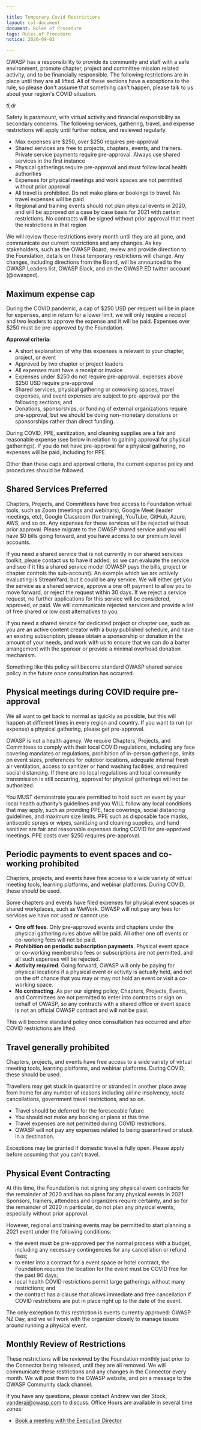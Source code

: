 ```yaml
---

title: Temporary Covid Restrictions 
layout: col-document
document: Rules of Procedure
tags: Rules of Procedure
notice: 2020-09-03

---
```



OWASP has a responsibility to provide its community and staff with a safe environment, promote chapter, project and committee mission related activity, and to be financially responsible. The following restrictions are in place until they are all lifted. All of these sections have a exceptions to the rule, so please don't assume that something can't happen, please talk to us about your region's COVID situation. 

*tl;dr*

Safety is paramount, with virtual activity and financial responsibility as secondary concerns. The following services, gathering, travel, and expense restrictions will apply until further notice, and reviewed regularly. 

* Max expenses are $250, over $250 requires pre-approval
* Shared services are free to projects, chapters, events, and trainers. Private service payments require pre-approval. Always use shared services in the first instance
* Physical gatherings require pre-approval and must follow local health authorities
* Expenses for physical meetings and work spaces are not permitted without prior approval
* All travel is prohibited. Do not make plans or bookings to travel. No travel expenses will be paid
* Regional and training events should not plan physical events in 2020, and will be approved on a case by case basis for 2021 with certain restrictions. No contracts will be signed without prior approval that meet the restrictions in that region

We will review these restrictions every month until they are all gone, and communicate our current restrictions and any changes. As key stakeholders, such as the OWASP Board, review and provide direction to the Foundation, details on these temporary restrictions will change. Any changes, including directions from the Board, will be announced to the OWASP Leaders list, OWASP Slack, and on the OWASP ED twitter account (@owasped). 


## Maximum expense cap

During the COVID pandemic, a cap of \$250 USD per request will be in place for expenses, and in return for a lower limit, we will only require a receipt and two leaders to approve the expense and it will be paid. Expenses over \$250 must be pre-approved by the Foundation. 

**Approval criteria:**

* A short explanation of why this expenses is relevant to your chapter, project, or event
* Approved by two chapter or project leaders
* All expenses must have a receipt or invoice
* Expenses under $250 do not require pre-approval, expenses above $250 USD require pre-approval
* Shared services, physical gathering or coworking spaces, travel expenses, and event expenses are subject to pre-approval per the following sections; and
* Donations, sponsorships, or funding of external organizations require pre-approval, but we should be doing non-monetary donations or sponsorships rather than direct funding.

During COVID, PPE, sanitization, and cleaning supplies are a fair and reasonable expense (see below in relation to gaining approval for physical gatherings). If you do not have pre-approval for a physical gathering, no expenses will be paid, including for PPE. 

Other than these caps and approval criteria, the current expense policy and procedures should be followed. 

## Shared Services Preferred

Chapters, Projects, and Committees have free access to Foundation virtual tools, such as Zoom (meetings and webinars), Google Meet (leader meetings, etc), Google Classroom (for training), YouTube, GitHub, Azure, AWS, and so on. Any expenses for these services will be rejected without prior approval. Please migrate to the OWASP shared service and you will have $0 bills going forward, and you have access to our premium level accounts. 

If you need a shared service that is not currently in our shared services toolkit, please contact us to have it added, so we can evaluate the service and see if it fits a shared service model (OWASP pays the bills, project or chapter controls the sub-account). An example which we are actively evaluating is StreamYard, but it could be any service. We will either get you the service as a shared service, approve a one off payment to allow you to move forward, or reject the request within 30 days. If we reject a service request, no further applications for this service will be considered, approved, or paid. We will communicate rejected services and provide a list of free shared or low cost alternatives to you. 

If you need a shared service for dedicated project or chapter use, such as you are an active content creator with a busy published schedule, and have an existing subscription, please obtain a sponsorship or donation in the amount of your needs, and work with us to ensure that we can do a barter arrangement with the sponsor or provide a minimal overhead donation mechanism. 

Something like this policy will become standard OWASP shared service policy in the future once consultation has occurred. 

## Physical meetings during COVID require pre-approval

We all want to get back to normal as quickly as possible, but this will happen at different times in every region and country. If you want to run (or expense) a physical gathering, please get pre-approval. 

OWASP is not a health agency. We require Chapters, Projects, and Committees to comply with their local COVID regulations, including any face covering mandates or regulations, prohibition of in-person gatherings, limits on event sizes, preferences for outdoor locations, adequate internal fresh air ventilation, access to sanitizer or hand washing facilities, and required social distancing. If there are no local regulations and local community transmission is still occurring, approval for physical gatherings will not be authorized. 

You MUST demonstrate you are permitted to hold such an event by your local health authority’s guidelines and you WILL follow any local conditions that may apply, such as providing PPE, face coverings, social distancing guidelines, and maximum size limits. PPE such as disposable face masks, antiseptic sprays or wipes, sanitizing and cleaning supplies, and hand sanitizer are fair and reasonable expenses during COVID for pre-approved meetings. PPE costs over $250 requires pre-approval. 


## Periodic payments to event spaces and co-working prohibited

Chapters, projects, and events have free access to a wide variety of virtual meeting tools, learning platforms, and webinar platforms. During COVID, these should be used. 

Some chapters and events have filed expenses for physical event spaces or shared workplaces, such as WeWork. OWASP will not pay any fees for services we have not used or cannot use. 

* **One off fees**. Only pre-approved events and chapters under the physical gathering rules above will be paid. All other one off events or co-working fees will not be paid. 
* **Prohibition on periodic subscription payments**. Physical event space or co-working membership fees or subscriptions are not permitted, and all such expenses will be rejected.
* **Activity required**. Going forward, OWASP will only be paying for physical locations if a physical event or activity is actually held, and not on the off chance that you may or may not hold an event or visit a co-working space. 
* **No contracting**. As per our signing policy, Chapters, Projects, Events, and Committees are not permitted to enter into contracts or sign on behalf of OWASP, so any contracts with a shared office or event space is not an official OWASP contract and will not be paid. 

This will become standard policy once consultation has occurred and after COVID restrictions are lifted. 


## Travel generally prohibited

Chapters, projects, and events have free access to a wide variety of virtual meeting tools, learning platforms, and webinar platforms. During COVID, these should be used. 

Travellers may get stuck in quarantine or stranded in another place away from home for any number of reasons including airline insolvency, route cancellations, government travel restrictions, and so on. 

* Travel should be deferred for the foreseeable future
* You should not make any booking or plans at this time
* Travel expenses are not permitted during COVID restrictions. 
* OWASP will not pay any expenses related to being quarantined or stuck in a destination. 

Exceptions may be granted if domestic travel is fully open. Please apply before assuming that you can't travel. 

## Physical Event Contracting

At this time, the Foundation is not signing any physical event contracts for the remainder of 2020 and has no plans for any physical events in 2021. Sponsors, trainers, attendees and organizers require certainty, and so for the remainder of 2020 in particular, do not plan any physical events, especially without prior approval. 

However, regional and training events may be permitted to start planning a 2021 event under the following conditions: 

* the event must be pre-approved per the normal process with a budget, including any necessary contingencies for any cancellation or refund fees; 
* to enter into a contract for a event space or hotel contract, the Foundation requires the location for the event must be COVID free for the past 90 days; 
* local health COVID restrictions permit large gatherings without many restrictions; and
* the contract has a clause that allows immediate and free cancellation if COVID restrictions are put in place right up to the date of the event. 

The only exception to this restriction is events currently approved: OWASP NZ Day, and we will work with the organizer closely to manage issues around running a physical event. 


## Monthly Review of Restrictions

These restrictions will be reviewed by the Foundation monthly just prior to the Connector being released, until they are all removed. We will communicate these restrictions and any changes in the Connector every month. We will post them to the OWASP website, and pin a message to the OWASP Community slack channel. 

If you have any questions, please contact Andrew van der Stock, vanderaj@owasp.com to discuss. Office Hours are available in several time zones:

* [Book a meeting with the Executive Director](https://bit.ly/OfficeHours0xD34dB33F)


